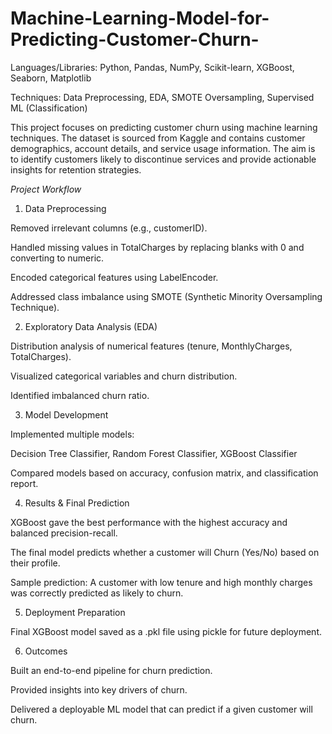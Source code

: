 # Machine-Learning-Model-for-Predicting-Customer-Churn-

Languages/Libraries: Python, Pandas, NumPy, Scikit-learn, XGBoost, Seaborn, Matplotlib

Techniques: Data Preprocessing, EDA, SMOTE Oversampling, Supervised ML (Classification)

This project focuses on predicting customer churn using machine learning techniques. The dataset is sourced from Kaggle and contains customer demographics, account details, and service usage information. The aim is to identify customers likely to discontinue services and provide actionable insights for retention strategies.

*Project Workflow*

1. Data Preprocessing

Removed irrelevant columns (e.g., customerID).

Handled missing values in TotalCharges by replacing blanks with 0 and converting to numeric.

Encoded categorical features using LabelEncoder.

Addressed class imbalance using SMOTE (Synthetic Minority Oversampling Technique).

2. Exploratory Data Analysis (EDA)

Distribution analysis of numerical features (tenure, MonthlyCharges, TotalCharges).

Visualized categorical variables and churn distribution.

Identified imbalanced churn ratio.

3. Model Development

Implemented multiple models:

Decision Tree Classifier,
Random Forest Classifier,
XGBoost Classifier

Compared models based on accuracy, confusion matrix, and classification report.

4. Results & Final Prediction

XGBoost gave the best performance with the highest accuracy and balanced precision-recall.

The final model predicts whether a customer will Churn (Yes/No) based on their profile.

Sample prediction: A customer with low tenure and high monthly charges was correctly predicted as likely to churn.

5. Deployment Preparation

Final XGBoost model saved as a .pkl file using pickle for future deployment.

6. Outcomes

Built an end-to-end pipeline for churn prediction.

Provided insights into key drivers of churn.

Delivered a deployable ML model that can predict if a given customer will churn.
